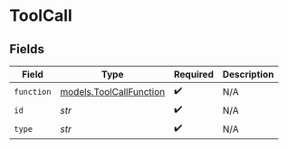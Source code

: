 # ToolCall


## Fields

| Field                                                    | Type                                                     | Required                                                 | Description                                              |
| -------------------------------------------------------- | -------------------------------------------------------- | -------------------------------------------------------- | -------------------------------------------------------- |
| `function`                                               | [models.ToolCallFunction](../models/toolcallfunction.md) | :heavy_check_mark:                                       | N/A                                                      |
| `id`                                                     | *str*                                                    | :heavy_check_mark:                                       | N/A                                                      |
| `type`                                                   | *str*                                                    | :heavy_check_mark:                                       | N/A                                                      |